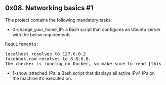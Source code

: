## 0x08. Networking basics #1

This project contains the following mandatory tasks:

* 0-change_your_home_IP: a Bash script that configures an Ubuntu server with the below requirements.
<pre>
Requirements:

localhost resolves to 127.0.0.2
facebook.com resolves to 8.8.8.8.
The checker is running on Docker, so make sure to read [this](https://intranet.alxswe.com/rltoken/XSXhQPoDu3QecXs3j9XgPQ)
</pre>

* 1-show_attached_IPs: a Bash script that displays all active IPv4 IPs on the machine it’s executed on.
